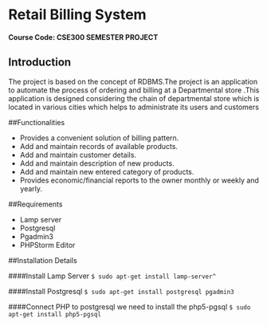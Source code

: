 # Retail Billing System
#### Course Code: CSE300 SEMESTER PROJECT

## Introduction
The project is based on the concept of RDBMS.The project is an application to automate the process of ordering 
and billing at a Departmental store .This application is designed considering the chain of departmental store 
which is located in various cities which helps to administrate its users and customers

##Functionalities
- Provides a convenient solution of billing pattern.
- Add and maintain records of available products. 
- Add and maintain customer details.
- Add and maintain description of new products.
- Add and maintain new entered category of products.
- Provides economic/financial reports to the owner monthly or weekly and yearly.

##Requirements
- Lamp server
- Postgresql
- Pgadmin3
- PHPStorm Editor

##Installation Details

####Install Lamp Server
`$ sudo apt-get install lamp-server^`
 
####Install Postgresql
`$ sudo apt-get install postgresql pgadmin3`

####Connect PHP to postgresql we need to install the php5-pgsql
`$ sudo apt-get install php5-pgsql`






